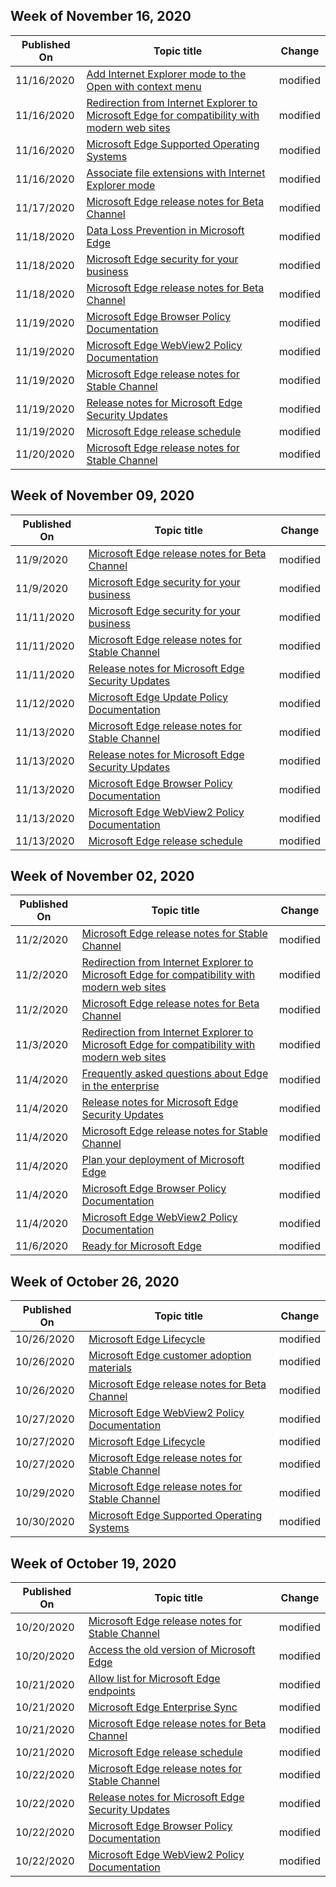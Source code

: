 <!-- This file is generated automatically each week. Changes made to this file will be overwritten.-->



## Week of November 16, 2020


| Published On |Topic title | Change |
|------|------------|--------|
| 11/16/2020 | [Add Internet Explorer mode to the Open with context menu](/DeployEdge/edge-ie-mode-add-guidance-filetype-associations) | modified |
| 11/16/2020 | [Redirection from Internet Explorer to Microsoft Edge for compatibility with modern web sites](/DeployEdge/edge-learnmore-neededge) | modified |
| 11/16/2020 | [Microsoft Edge Supported Operating Systems](/DeployEdge/microsoft-edge-supported-operating-systems) | modified |
| 11/16/2020 | [Associate file extensions with Internet Explorer mode](/DeployEdge/edge-ie-mode-add-guidance-filetype-associations) | modified |
| 11/17/2020 | [Microsoft Edge release notes for Beta Channel](/DeployEdge/microsoft-edge-relnote-beta-channel) | modified |
| 11/18/2020 | [Data Loss Prevention in Microsoft Edge](/DeployEdge/microsoft-edge-security-dlp) | modified |
| 11/18/2020 | [Microsoft Edge security for your business](/DeployEdge/ms-edge-security-for-business) | modified |
| 11/18/2020 | [Microsoft Edge release notes for Beta Channel](/DeployEdge/microsoft-edge-relnote-beta-channel) | modified |
| 11/19/2020 | [Microsoft Edge Browser Policy Documentation](/DeployEdge/microsoft-edge-policies) | modified |
| 11/19/2020 | [Microsoft Edge WebView2 Policy Documentation](/DeployEdge/microsoft-edge-webview-policies) | modified |
| 11/19/2020 | [Microsoft Edge release notes for Stable Channel](/DeployEdge/microsoft-edge-relnote-stable-channel) | modified |
| 11/19/2020 | [Release notes for Microsoft Edge Security Updates](/DeployEdge/microsoft-edge-relnotes-security) | modified |
| 11/19/2020 | [Microsoft Edge release schedule](/DeployEdge/microsoft-edge-release-schedule) | modified |
| 11/20/2020 | [Microsoft Edge release notes for Stable Channel](/DeployEdge/microsoft-edge-relnote-stable-channel) | modified |


## Week of November 09, 2020


| Published On |Topic title | Change |
|------|------------|--------|
| 11/9/2020 | [Microsoft Edge release notes for Beta Channel](/DeployEdge/microsoft-edge-relnote-beta-channel) | modified |
| 11/9/2020 | [Microsoft Edge security for your business](/DeployEdge/ms-edge-security-for-business) | modified |
| 11/11/2020 | [Microsoft Edge security for your business](/DeployEdge/ms-edge-security-for-business) | modified |
| 11/11/2020 | [Microsoft Edge release notes for Stable Channel](/DeployEdge/microsoft-edge-relnote-stable-channel) | modified |
| 11/11/2020 | [Release notes for Microsoft Edge Security Updates](/DeployEdge/microsoft-edge-relnotes-security) | modified |
| 11/12/2020 | [Microsoft Edge Update Policy Documentation](/DeployEdge/microsoft-edge-update-policies) | modified |
| 11/13/2020 | [Microsoft Edge release notes for Stable Channel](/DeployEdge/microsoft-edge-relnote-stable-channel) | modified |
| 11/13/2020 | [Release notes for Microsoft Edge Security Updates](/DeployEdge/microsoft-edge-relnotes-security) | modified |
| 11/13/2020 | [Microsoft Edge Browser Policy Documentation](/DeployEdge/microsoft-edge-policies) | modified |
| 11/13/2020 | [Microsoft Edge WebView2 Policy Documentation](/DeployEdge/microsoft-edge-webview-policies) | modified |
| 11/13/2020 | [Microsoft Edge release schedule](/DeployEdge/microsoft-edge-release-schedule) | modified |


## Week of November 02, 2020


| Published On |Topic title | Change |
|------|------------|--------|
| 11/2/2020 | [Microsoft Edge release notes for Stable Channel](/DeployEdge/microsoft-edge-relnote-stable-channel) | modified |
| 11/2/2020 | [Redirection from Internet Explorer to Microsoft Edge for compatibility with modern web sites](/DeployEdge/edge-learnmore-neededge) | modified |
| 11/2/2020 | [Microsoft Edge release notes for Beta Channel](/DeployEdge/microsoft-edge-relnote-beta-channel) | modified |
| 11/3/2020 | [Redirection from Internet Explorer to Microsoft Edge for compatibility with modern web sites](/DeployEdge/edge-learnmore-neededge) | modified |
| 11/4/2020 | [Frequently asked questions about Edge in the enterprise](/DeployEdge/faqs-edge-in-the-enterprise) | modified |
| 11/4/2020 | [Release notes for Microsoft Edge Security Updates](/DeployEdge/microsoft-edge-relnotes-security) | modified |
| 11/4/2020 | [Microsoft Edge release notes for Stable Channel](/DeployEdge/microsoft-edge-relnote-stable-channel) | modified |
| 11/4/2020 | [Plan your deployment of Microsoft Edge](/DeployEdge/deploy-edge-plan-deployment) | modified |
| 11/4/2020 | [Microsoft Edge Browser Policy Documentation](/DeployEdge/microsoft-edge-policies) | modified |
| 11/4/2020 | [Microsoft Edge WebView2 Policy Documentation](/DeployEdge/microsoft-edge-webview-policies) | modified |
| 11/6/2020 | [Ready for Microsoft Edge](/DeployEdge/deploy-edge-ready-for-edge) | modified |


## Week of October 26, 2020


| Published On |Topic title | Change |
|------|------------|--------|
| 10/26/2020 | [Microsoft Edge Lifecycle](/DeployEdge/microsoft-edge-support-lifecycle) | modified |
| 10/26/2020 | [Microsoft Edge customer adoption materials](/DeployEdge/microsoft-edge-customer-adoption-kit) | modified |
| 10/26/2020 | [Microsoft Edge release notes for Beta Channel](/DeployEdge/microsoft-edge-relnote-beta-channel) | modified |
| 10/27/2020 | [Microsoft Edge WebView2 Policy Documentation](/DeployEdge/microsoft-edge-webview-policies) | modified |
| 10/27/2020 | [Microsoft Edge Lifecycle](/DeployEdge/microsoft-edge-support-lifecycle) | modified |
| 10/27/2020 | [Microsoft Edge release notes for Stable Channel](/DeployEdge/microsoft-edge-relnote-stable-channel) | modified |
| 10/29/2020 | [Microsoft Edge release notes for Stable Channel](/DeployEdge/microsoft-edge-relnote-stable-channel) | modified |
| 10/30/2020 | [Microsoft Edge Supported Operating Systems](/DeployEdge/microsoft-edge-supported-operating-systems) | modified |


## Week of October 19, 2020


| Published On |Topic title | Change |
|------|------------|--------|
| 10/20/2020 | [Microsoft Edge release notes for Stable Channel](/DeployEdge/microsoft-edge-relnote-stable-channel) | modified |
| 10/20/2020 | [Access the old version of Microsoft Edge](/DeployEdge/microsoft-edge-sysupdate-access-old-edge) | modified |
| 10/21/2020 | [Allow list for Microsoft Edge endpoints](/DeployEdge/microsoft-edge-security-endpoints) | modified |
| 10/21/2020 | [Microsoft Edge Enterprise Sync](/DeployEdge/microsoft-edge-enterprise-sync) | modified |
| 10/21/2020 | [Microsoft Edge release notes for Beta Channel](/DeployEdge/microsoft-edge-relnote-beta-channel) | modified |
| 10/21/2020 | [Microsoft Edge release schedule](/DeployEdge/microsoft-edge-release-schedule) | modified |
| 10/22/2020 | [Microsoft Edge release notes for Stable Channel](/DeployEdge/microsoft-edge-relnote-stable-channel) | modified |
| 10/22/2020 | [Release notes for Microsoft Edge Security Updates](/DeployEdge/microsoft-edge-relnotes-security) | modified |
| 10/22/2020 | [Microsoft Edge Browser Policy Documentation](/DeployEdge/microsoft-edge-policies) | modified |
| 10/22/2020 | [Microsoft Edge WebView2 Policy Documentation](/DeployEdge/microsoft-edge-webview-policies) | modified |
